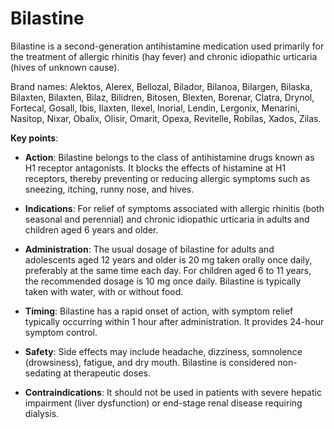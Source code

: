 <!--
source: gpt-3 + jph editing
brands: Alektos, Alerex, Bellozal, Bilador, Bilanoa, Bilargen, Bilaska, Bilaxten, Bilaxten, Bilaz, Bilidren, Bitosen, Blexten, Borenar, Clatra, Drynol, Fortecal, Gosall, Ibis, Ilaxten, Ilexel, Inorial, Lendin, Lergonix, Menarini, Nasitop, Nixar, Obalix, Olisir, Omarit, Opexa, Revitelle, Robilas, Xados, Zilas
tags: antihistamines
-->


# Bilastine

Bilastine is a second-generation antihistamine medication used primarily for the treatment of allergic rhinitis (hay fever) and chronic idiopathic urticaria (hives of unknown cause).

Brand names: Alektos, Alerex, Bellozal, Bilador, Bilanoa, Bilargen, Bilaska, Bilaxten, Bilaxten, Bilaz, Bilidren, Bitosen, Blexten, Borenar, Clatra, Drynol, Fortecal, Gosall, Ibis, Ilaxten, Ilexel, Inorial, Lendin, Lergonix, Menarini, Nasitop, Nixar, Obalix, Olisir, Omarit, Opexa, Revitelle, Robilas, Xados, Zilas.

**Key points**:

* **Action**: Bilastine belongs to the class of antihistamine drugs known as H1 receptor antagonists. It blocks the effects of histamine at H1 receptors, thereby preventing or reducing allergic symptoms such as sneezing, itching, runny nose, and hives.

* **Indications**: For relief of symptoms associated with allergic rhinitis (both seasonal and perennial) and chronic idiopathic urticaria in adults and children aged 6 years and older.

* **Administration**: The usual dosage of bilastine for adults and adolescents aged 12 years and older is 20 mg taken orally once daily, preferably at the same time each day. For children aged 6 to 11 years, the recommended dosage is 10 mg once daily. Bilastine is typically taken with water, with or without food.

* **Timing**: Bilastine has a rapid onset of action, with symptom relief typically occurring within 1 hour after administration. It provides 24-hour symptom control.

* **Safety**: Side effects may include headache, dizziness, somnolence (drowsiness), fatigue, and dry mouth. Bilastine is considered non-sedating at therapeutic doses.

* **Contraindications**: It should not be used in patients with severe hepatic impairment (liver dysfunction) or end-stage renal disease requiring dialysis.
